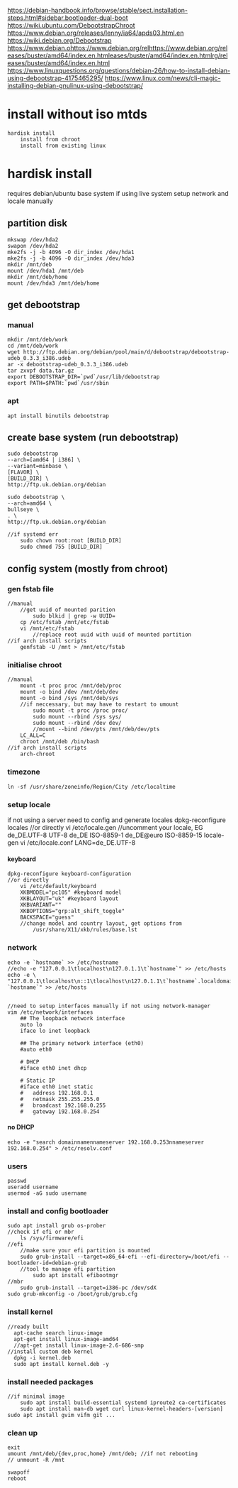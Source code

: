 https://debian-handbook.info/browse/stable/sect.installation-steps.html#sidebar.bootloader-dual-boot
https://wiki.ubuntu.com/DebootstrapChroot
https://www.debian.org/releases/lenny/ia64/apds03.html.en
https://wiki.debian.org/Debootstrap
https://www.debian.ohttps://www.debian.org/relhttps://www.debian.org/releases/buster/amd64/index.en.htmleases/buster/amd64/index.en.htmlrg/releases/buster/amd64/index.en.html
https://www.linuxquestions.org/questions/debian-26/how-to-install-debian-using-debootstrap-4175465295/
https://www.linux.com/news/cli-magic-installing-debian-gnulinux-using-debootstrap/

# install without iso mtds
    hardisk install
        install from chroot
        install from existing linux

# hardisk install
requires debian/ubuntu base system
if using live system setup network and locale manually

## partition disk
    mkswap /dev/hda2
    swapon /dev/hda2
    mke2fs -j -b 4096 -O dir_index /dev/hda1
    mke2fs -j -b 4096 -O dir_index /dev/hda3
    mkdir /mnt/deb
    mount /dev/hda1 /mnt/deb
    mkdir /mnt/deb/home
    mount /dev/hda3 /mnt/deb/home

## get debootstrap
### manual
    mkdir /mnt/deb/work
    cd /mnt/deb/work
    wget http://ftp.debian.org/debian/pool/main/d/debootstrap/debootstrap-udeb_0.3.3_i386.udeb
    ar -x debootstrap-udeb_0.3.3_i386.udeb
    tar zxvpf data.tar.gz
    export DEBOOTSTRAP_DIR=`pwd`/usr/lib/debootstrap
    export PATH=$PATH:`pwd`/usr/sbin
### apt 
    apt install binutils debootstrap

## create base system (run debootstrap)
    sudo debootstrap 
    --arch=[amd64 | i386] \
    --variant=minbase \
    [FLAVOR] \
    [BUILD_DIR] \
    http://ftp.uk.debian.org/debian

    sudo debootstrap \
    --arch=amd64 \
    bullseye \
    . \
    http://ftp.uk.debian.org/debian

    //if systemd err
        sudo chown root:root [BUILD_DIR]
        sudo chmod 755 [BUILD_DIR]

## config system (mostly from chroot)
### gen fstab file
    //manual
        //get uuid of mounted parition
            sudo blkid | grep -w UUID=
        cp /etc/fstab /mnt/etc/fstab
        vi /mnt/etc/fstab
            //replace root uuid with uuid of mounted partition
    //if arch install scripts
        genfstab -U /mnt > /mnt/etc/fstab
        
### initialise chroot
    //manual
        mount -t proc proc /mnt/deb/proc
        mount -o bind /dev /mnt/deb/dev
        mount -o bind /sys /mnt/deb/sys
        //if neccessary, but may have to restart to umount
            sudo mount -t proc /proc proc/
            sudo mount --rbind /sys sys/
            sudo mount --rbind /dev dev/
            //mount --bind /dev/pts /mnt/deb/dev/pts
        LC_ALL=C 
        chroot /mnt/deb /bin/bash
    //if arch install scripts
        arch-chroot
### timezone
    ln -sf /usr/share/zoneinfo/Region/City /etc/localtime

### setup locale
if not using a server need to config and generate locales
    dpkg-reconfigure locales
    //or directly
        vi /etc/locale.gen 
        //uncomment your locale, EG
            de_DE.UTF-8 UTF-8
            de_DE ISO-8859-1
            de_DE@euro ISO-8859-15
        locale-gen
        vi /etc/locale.conf 
            LANG=de_DE.UTF-8
#### keyboard
    dpkg-reconfigure keyboard-configuration
    //or directly
        vi /etc/default/keyboard
        XKBMODEL="pc105" #keyboard model
        XKBLAYOUT="uk" #keyboard layout
        XKBVARIANT=""
        XKBOPTIONS="grp:alt_shift_toggle"
        BACKSPACE="guess"
        //change model and country layout, get options from
            /usr/share/X11/xkb/rules/base.lst

### network
    echo -e `hostname` >> /etc/hostname
    //echo -e "127.0.0.1\tlocalhost\n127.0.1.1\t`hostname`" >> /etc/hosts
    echo -e \ "127.0.0.1\tlocalhost\n::1\tlocalhost\n127.0.1.1\t`hostname`.localdomain `hostname`" >> /etc/hosts


    //need to setup interfaces manually if not using network-manager
    vim /etc/network/interfaces
        ## The loopback network interface
        auto lo
        iface lo inet loopback

        ## The primary network interface (eth0)
        #auto eth0

        # DHCP
        #iface eth0 inet dhcp

        # Static IP
        #iface eth0 inet static
        #	address 192.168.0.1
        #	netmask 255.255.255.0
        # 	broadcast 192.168.0.255
        #	gateway 192.168.0.254
#### no DHCP
    echo -e "search domainnamennameserver 192.168.0.253nnameserver 192.168.0.254" > /etc/resolv.conf

### users
    passwd
    useradd username
    usermod -aG sudo username

### install and config bootloader
    sudo apt install grub os-prober
    //check if efi or mbr
        ls /sys/firmware/efi
    //efi
        //make sure your efi partition is mounted
        sudo grub-install --target=x86_64-efi --efi-directory=/boot/efi --bootloader-id=debian-grub
        //tool to manage efi partition
            sudo apt install efibootmgr
    //mbr
        sudo grub-install --target=i386-pc /dev/sdX
    sudo grub-mkconfig -o /boot/grub/grub.cfg

### install kernel
    //ready built
      apt-cache search linux-image
      apt-get install linux-image-amd64
      //apt-get install linux-image-2.6-686-smp
    //install custom deb kernel
      dpkg -i kernel.deb
      sudo apt install kernel.deb -y

### install needed packages
    //if minimal image
        sudo apt install build-essential systemd iproute2 ca-certificates
        sudo apt install man-db wget curl linux-kernel-headers-[version]
    sudo apt install gvim vifm git ...

### clean up
    exit
    umount /mnt/deb/{dev,proc,home} /mnt/deb; //if not rebooting
    // unmount -R /mnt 

    swapoff
    reboot
